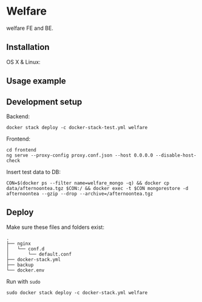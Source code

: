 # Welfare
> 

welfare FE and BE.

## Installation

OS X & Linux:

## Usage example

## Development setup

Backend:

    docker stack deploy -c docker-stack-test.yml welfare

Frontend:

    cd frontend
    ng serve --proxy-config proxy.conf.json --host 0.0.0.0 --disable-host-check

Insert test data to DB:

    CON=$(docker ps --filter name=welfare_mongo -q) && docker cp data/afternoontea.tgz $CON:/ && docker exec -t $CON mongorestore -d afternoontea --gzip --drop --archive=/afternoontea.tgz


## Deploy

Make sure these files and folders exist:

    .
    ├── nginx 
    │   └── conf.d
    │       └── default.conf
    ├── docker-stack.yml
    ├── backup
    └── docker.env

Run with `sudo`

    sudo docker stack deploy -c docker-stack.yml welfare
